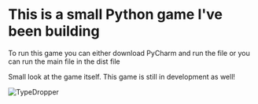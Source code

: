 # This is a small Python game I've been building

To run this game you can either download PyCharm and run the file or you can run the main file in the dist file

Small look at the game itself. This game is still in development as well!

![TypeDropper](https://github.com/user-attachments/assets/bd68f442-9823-4269-bf5e-71f63a3c7354)
